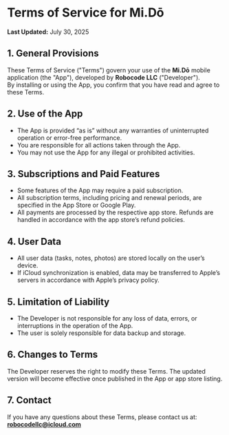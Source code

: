 # Terms of Service for Mi.Dō

**Last Updated:** July 30, 2025

## 1. General Provisions

These Terms of Service ("Terms") govern your use of the **Mi.Dō** mobile application (the "App"), developed by **Robocode LLC** ("Developer").  
By installing or using the App, you confirm that you have read and agree to these Terms.

## 2. Use of the App

- The App is provided “as is” without any warranties of uninterrupted operation or error-free performance.  
- You are responsible for all actions taken through the App.  
- You may not use the App for any illegal or prohibited activities.

## 3. Subscriptions and Paid Features

- Some features of the App may require a paid subscription.  
- All subscription terms, including pricing and renewal periods, are specified in the App Store or Google Play.  
- All payments are processed by the respective app store. Refunds are handled in accordance with the app store’s refund policies.

## 4. User Data

- All user data (tasks, notes, photos) are stored locally on the user’s device.  
- If iCloud synchronization is enabled, data may be transferred to Apple’s servers in accordance with Apple’s privacy policy.

## 5. Limitation of Liability

- The Developer is not responsible for any loss of data, errors, or interruptions in the operation of the App.  
- The user is solely responsible for data backup and storage.

## 6. Changes to Terms

The Developer reserves the right to modify these Terms. The updated version will become effective once published in the App or app store listing.

## 7. Contact

If you have any questions about these Terms, please contact us at: **robocodellc@icloud.com**
